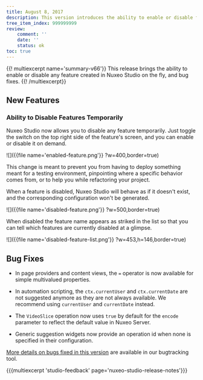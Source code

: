 ```yaml
---
title: August 8, 2017
description: This version introduces the ability to enable or disable features on the fly.
tree_item_index: 999999999
review:
    comment: ''
    date: ''
    status: ok
toc: true
---
```


{{! multiexcerpt name='summary-v66'}}
This release brings the ability to enable or disable any feature created in Nuxeo Studio on the fly, and bug fixes.
{{! /multiexcerpt}}

## New Features

### Ability to Disable Features Temporarily
Nuxeo Studio now allows you to disable any feature temporarily. Just toggle the switch on the top right side of the feature's screen, and you can enable or disable it on demand.

![]({{file name='enabled-feature.png'}} ?w=400,border=true)

This change is meant to prevent you from having to deploy something meant for a testing environment, pinpointing where a specific behavior comes from, or to help you while refactoring your project.

When a feature is disabled, Nuxeo Studio will behave as if it doesn't exist, and the corresponding configuration won't be generated.

![]({{file name='disabled-feature.png'}} ?w=500,border=true)

When disabled the feature name appears as striked in the list so that you can tell which features are currently disabled at a glimpse.

![]({{file name='disabled-feature-list.png'}} ?w=453,h=146,border=true)

## Bug Fixes
- In page providers and content views, the `=` operator is now available for simple multivalued properties.

- In automation scripting, the `ctx.currentUser` and `ctx.currentDate` are not suggested anymore as they are not always available. We recommend using `currentUser` and `currentDate` instead.

- The `VideoSlice` operation now uses `true` by default for the `encode` parameter to reflect the default value in Nuxeo Server.

- Generic suggestion widgets now provide an operation id when none is specified in their configuration.

[More details on bugs fixed in this version](https://jira.nuxeo.com/issues/?jql=fixVersion%20%3D%20%2266%22%20AND%20project%20%3D%20NXS) are available in our bugtracking tool.

{{{multiexcerpt 'studio-feedback' page='nuxeo-studio-release-notes'}}}
